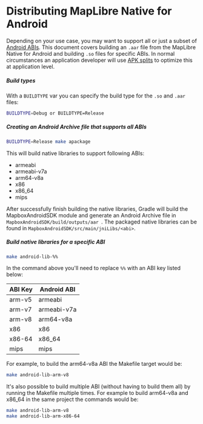 # Distributing MapLibre Native for Android

Depending on your use case, you may want to support all or just a subset of [Android ABIs](http://developer.android.com/ndk/guides/abis.html). This document covers building an `.aar` file from the MapLibre Native for Android and building `.so` files for specific ABIs. In normal circumstances an application developer will use [APK splits](https://developer.android.com/studio/build/configure-apk-splits.html) to optimize this at application level.

##### Build types

With a `BUILDTYPE` var you can specify the build type for the `.so` and `.aar` files:

```bash
BUILDTYPE=Debug or BUILDTYPE=Release
```

##### Creating an Android Archive file that supports all ABIs

```sh
BUILDTYPE=Release make apackage
```

This will build native libraries to support following ABIs:
- armeabi
- armeabi-v7a
- arm64-v8a
- x86
- x86_64
- mips

After successfully finish building the native libraries, Gradle will build the MapboxAndroidSDK module and generate an Android Archive file in `MapboxAndroidSDK/build/outputs/aar `. The packaged native libraries can be found in `MapboxAndroidSDK/src/main/jniLibs/<abi>`.

##### Build native libraries for a specific ABI

```sh
make android-lib-%%
```

In the command above you'll need to replace `%%` with an ABI key listed below:

| ABI Key | Android ABI |
| ------- | ----------- |
| arm-v5  | armeabi     |
| arm-v7  | armeabi-v7a |
| arm-v8  | arm64-v8a   |
| x86     | x86         |
| x86-64  | x86_64      |
| mips    | mips        |

For example, to build the arm64-v8a ABI the Makefile target would be:

```sh
make android-lib-arm-v8
```

It's also possible to build multiple ABI (without having to build them all) by running the Makefile multiple times.  For example to build arm64-v8a and x86_64 in the same project the commands would be:

```sh
make android-lib-arm-v8
make android-lib-arm-x86-64
```
